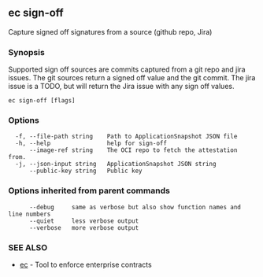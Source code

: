 ## ec sign-off

Capture signed off signatures from a source (github repo, Jira)

### Synopsis

Supported sign off sources are commits captured from a git repo and jira issues.
               The git sources return a signed off value and the git commit. The jira issue is
			   a TODO, but will return the Jira issue with any sign off values.

```
ec sign-off [flags]
```

### Options

```
  -f, --file-path string    Path to ApplicationSnapshot JSON file
  -h, --help                help for sign-off
      --image-ref string    The OCI repo to fetch the attestation from.
  -j, --json-input string   ApplicationSnapshot JSON string
      --public-key string   Public key
```

### Options inherited from parent commands

```
      --debug     same as verbose but also show function names and line numbers
      --quiet     less verbose output
      --verbose   more verbose output
```

### SEE ALSO

* [ec](ec.md)	 - Tool to enforce enterprise contracts

